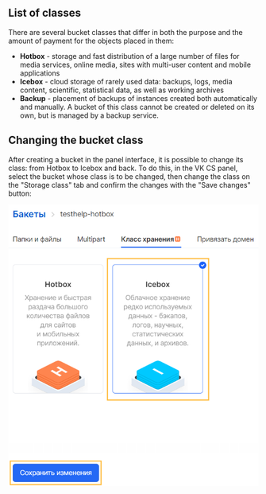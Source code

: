 ## List of classes

There are several bucket classes that differ in both the purpose and the amount of payment for the objects placed in them:

- **Hotbox** - storage and fast distribution of a large number of files for media services, online media, sites with multi-user content and mobile applications
- **Icebox** - cloud storage of rarely used data: backups, logs, media content, scientific, statistical data, as well as working archives
- **Backup** - placement of backups of instances created both automatically and manually. A bucket of this class cannot be created or deleted on its own, but is managed by a backup service.

## Changing the bucket class

After creating a bucket in the panel interface, it is possible to change its class: from Hotbox to Icebox and back. To do this, in the VK CS panel, select the bucket whose class is to be changed, then change the class on the "Storage class" tab and confirm the changes with the "Save changes" button:

![](./assets/1598052843411-1598052843411.png)

